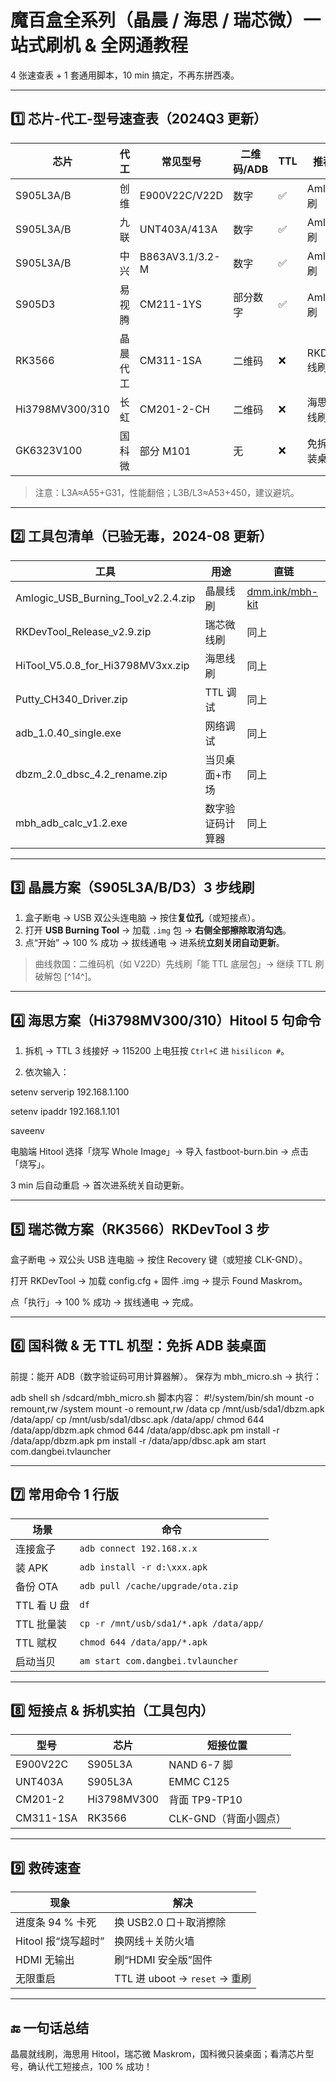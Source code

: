 # 魔百盒全系列（晶晨 / 海思 / 瑞芯微）一站式刷机 & 全网通教程  
 4 张速查表 + 1 套通用脚本，10 min 搞定，不再东拼西凑。

---

## 1️⃣ 芯片-代工-型号速查表（2024Q3 更新）

| 芯片 | 代工 | 常见型号 | 二维码/ADB | TTL | 推荐方案 |
|---|---|---|---|---|---|
| S905L3A/B | 创维 | E900V22C/V22D | 数字 | ✅ | Amlogic 线刷 |
| S905L3A/B | 九联 | UNT403A/413A | 数字 | ✅ | Amlogic 线刷 |
| S905L3A/B | 中兴 | B863AV3.1/3.2-M | 数字 | ✅ | Amlogic 线刷 |
| S905D3 | 易视腾 | CM211-1YS | 部分数字 | ✅ | Amlogic 线刷 |
| RK3566 | 晶晨代工 | CM311-1SA | 二维码 | ❌ | RKDevTool 线刷 |
| Hi3798MV300/310 | 长虹 | CM201-2-CH | 二维码 | ❌ | 海思 Hitool 线刷 |
| GK6323V100 | 国科微 | 部分 M101 | 无 | ❌ | 免拆 ADB 装桌面 |

> 注意：L3A≈A55+G31，性能翻倍；L3B/L3≈A53+450，建议避坑。

---

## 2️⃣ 工具包清单（已验无毒，2024-08 更新）
| 工具 | 用途 | 直链 |
|---|---|---|
| Amlogic_USB_Burning_Tool_v2.2.4.zip | 晶晨线刷 | [dmm.ink/mbh-kit](https://dmm.ink/mbh-kit) |
| RKDevTool_Release_v2.9.zip | 瑞芯微线刷 | 同上 |
| HiTool_V5.0.8_for_Hi3798MV3xx.zip | 海思线刷 | 同上 |
| Putty_CH340_Driver.zip | TTL 调试 | 同上 |
| adb_1.0.40_single.exe | 网络调试 | 同上 |
| dbzm_2.0_dbsc_4.2_rename.zip | 当贝桌面+市场 | 同上 |
| mbh_adb_calc_v1.2.exe | 数字验证码计算器 | 同上 |

---

## 3️⃣ 晶晨方案（S905L3A/B/D3）3 步线刷
1. 盒子断电 → USB 双公头连电脑 → 按住**复位孔**（或短接点）。  
2. 打开 **USB Burning Tool** → 加载 `.img` 包 → **右侧全部擦除取消勾选**。  
3. 点“开始” → 100 % 成功 → 拔线通电 → 进系统**立刻关闭自动更新**。

> 曲线救国：二维码机（如 V22D）先线刷「能 TTL 底层包」→ 继续 TTL 刷破解包 [^14^]。

---

## 4️⃣ 海思方案（Hi3798MV300/310）Hitool 5 句命令

1. 拆机 → TTL 3 线接好 → 115200 上电狂按 `Ctrl+C` 进 `hisilicon #`。

2. 依次输入：

setenv serverip 192.168.1.100

setenv ipaddr 192.168.1.101

saveenv

电脑端 Hitool 选择「烧写 Whole Image」→ 导入 fastboot-burn.bin → 点击「烧写」。

3 min 后自动重启 → 首次进系统关自动更新。

---


## 5️⃣ 瑞芯微方案（RK3566）RKDevTool 3 步

盒子断电 → 双公头 USB 连电脑 → 按住 Recovery 键（或短接 CLK-GND）。

打开 RKDevTool → 加载 config.cfg + 固件 .img → 提示 Found Maskrom。

点「执行」→ 100 % 成功 → 拔线通电 → 完成。

---


## 6️⃣ 国科微 & 无 TTL 机型：免拆 ADB 装桌面
前提：能开 ADB（数字验证码可用计算器解）。
保存为 mbh_micro.sh → 执行：

adb shell sh /sdcard/mbh_micro.sh
脚本内容：
#!/system/bin/sh
mount -o remount,rw /system
mount -o remount,rw /data
cp /mnt/usb/sda1/dbzm.apk /data/app/
cp /mnt/usb/sda1/dbsc.apk /data/app/
chmod 644 /data/app/dbzm.apk
chmod 644 /data/app/dbsc.apk
pm install -r /data/app/dbzm.apk
pm install -r /data/app/dbsc.apk
am start com.dangbei.tvlauncher

---


## 7️⃣ 常用命令 1 行版

| 场景        | 命令                                     |
| --------- | -------------------------------------- |
| 连接盒子      | `adb connect 192.168.x.x`              |
| 装 APK     | `adb install -r d:\xxx.apk`            |
| 备份 OTA    | `adb pull /cache/upgrade/ota.zip`      |
| TTL 看 U 盘 | `df`                                   |
| TTL 批量装   | `cp -r /mnt/usb/sda1/*.apk /data/app/` |
| TTL 赋权    | `chmod 644 /data/app/*.apk`            |
| 启动当贝      | `am start com.dangbei.tvlauncher`      |


---


## 8️⃣ 短接点 & 拆机实拍（工具包内）

| 型号        | 芯片          | 短接位置           |
| --------- | ----------- | -------------- |
| E900V22C  | S905L3A     | NAND 6-7 脚     |
| UNT403A   | S905L3A     | EMMC C125      |
| CM201-2   | Hi3798MV300 | 背面 TP9-TP10    |
| CM311-1SA | RK3566      | CLK-GND（背面小圆点） |


---


## 9️⃣ 救砖速查

| 现象             | 解决                         |
| -------------- | -------------------------- |
| 进度条 94 % 卡死    | 换 USB2.0 口＋取消擦除            |
| Hitool 报“烧写超时” | 换网线＋关防火墙                   |
| HDMI 无输出       | 刷“HDMI 安全版”固件              |
| 无限重启           | TTL 进 uboot → `reset` → 重刷 |


---


## 🔚 一句话总结
晶晨就线刷，海思用 Hitool，瑞芯微 Maskrom，国科微只装桌面；看清芯片型号，确认代工短接点，100 % 成功！
